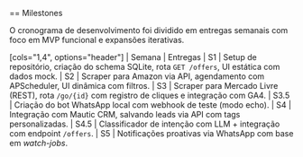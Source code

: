 == Milestones

O cronograma de desenvolvimento foi dividido em entregas semanais com foco em MVP funcional e expansões iterativas.

[cols="1,4", options="header"]
| Semana | Entregas
| S1     | Setup de repositório, criação do schema SQLite, rota `GET /offers`, UI estática com dados mock.
| S2     | Scraper para Amazon via API, agendamento com APScheduler, UI dinâmica com filtros.
| S3     | Scraper para Mercado Livre (REST), rota `/go/{id}` com registro de cliques e integração com GA4.
| S3.5   | Criação do bot WhatsApp local com webhook de teste (modo echo).
| S4     | Integração com Mautic CRM, salvando leads via API com tags personalizadas.
| S4.5   | Classificador de intenção com LLM + integração com endpoint `/offers`.
| S5     | Notificações proativas via WhatsApp com base em *watch-jobs*.
